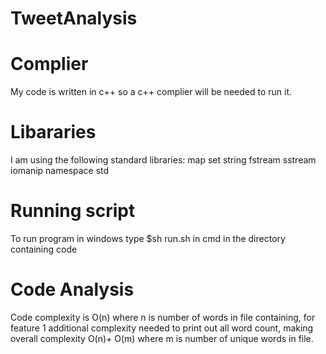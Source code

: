 # TweetAnalysis
# Complier
My code is written in c++ so a c++ complier will be needed to run it.

# Libararies
I am using the following standard libraries:
map
set
string
fstream
sstream
iomanip
namespace std

# Running script
To run program in windows type $sh run.sh in cmd in the directory containing code

# Code Analysis
Code complexity is O(n) where n is number of words in file containing, for feature 1 additional complexity needed to print out all word count,
making overall complexity O(n)+ O(m)  where m is number of unique words in file.

